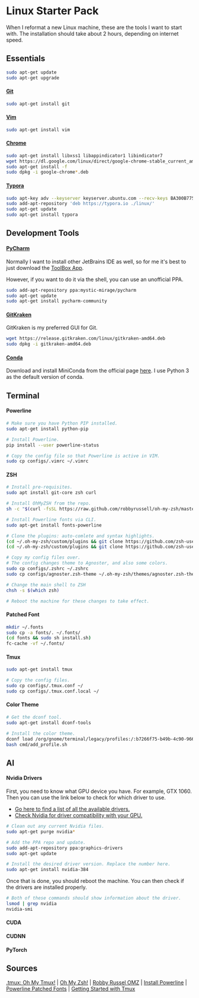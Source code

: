 # Linux Starter Pack
When I reformat a new Linux machine, these are the tools I want to start with. The installation should take about 2 hours, depending on internet speed.



## Essentials

```bash
sudo apt-get update
sudo apt-get upgrade
```

#### [Git](https://git-scm.com/)

```bash
sudo apt-get install git
```

#### [Vim](https://www.vim.org/)

```bash
sudo apt-get install vim
```

#### [Chrome](https://www.google.com/chrome/)

```bash
sudo apt-get install libxss1 libappindicator1 libindicator7
wget https://dl.google.com/linux/direct/google-chrome-stable_current_amd64.deb
sudo apt-get install -f
sudo dpkg -i google-chrome*.deb
```

#### [Typora](https://typora.io/)

```bash
sudo apt-key adv --keyserver keyserver.ubuntu.com --recv-keys BA300B7755AFCFAE
sudo add-apt-repository 'deb https://typora.io ./linux/'
sudo apt-get update
sudo apt-get install typora
```



## Development Tools

#### [PyCharm](https://www.jetbrains.com/)

Normally I want to install other JetBrains IDE as well, so for me it's best to just download the [ToolBox App](https://www.jetbrains.com/toolbox/app/).

However, if you want to do it via the shell, you can use an unofficial PPA.

```bash
sudo add-apt-repository ppa:mystic-mirage/pycharm
sudo apt-get update
sudo apt-get install pycharm-community
```



#### [GitKraken](https://www.gitkraken.com/)

GitKraken is my preferred GUI for Git.

```bash
wget https://release.gitkraken.com/linux/gitkraken-amd64.deb
sudo dpkg -i gitkraken-amd64.deb
```



#### [Conda](https://conda.io/miniconda.html)

Download and install MiniConda from the official page [here](https://conda.io/miniconda.html). I use Python 3 as the default version of conda.



## Terminal

#### Powerline

```bash
# Make sure you have Python PIP installed.
sudo apt-get install python-pip

# Install Powerline.
pip install --user powerline-status

# Copy the config file so that Powerline is active in VIM.
sudo cp configs/.vimrc ~/.vimrc
```



#### ZSH

```bash
# Install pre-requisites.
sudo apt install git-core zsh curl

# Install OhMyZSH from the repo.
sh -c "$(curl -fsSL https://raw.github.com/robbyrussell/oh-my-zsh/master/tools/install.sh)"

# Install Powerline fonts via CLI.
sudo apt-get install fonts-powerline

# Clone the plugins: auto-comlete and syntax highlights.
(cd ~/.oh-my-zsh/custom/plugins && git clone https://github.com/zsh-users/zsh-syntax-highlighting)
(cd ~/.oh-my-zsh/custom/plugins && git clone https://github.com/zsh-users/zsh-autosuggestions)

# Copy my config files over.
# The config changes theme to Agnoster, and also some colors.
sudo cp configs/.zshrc ~/.zshrc
sudo cp configs/agnoster.zsh-theme ~/.oh-my-zsh/themes/agnoster.zsh-theme

# Change the main shell to ZSH
chsh -s $(which zsh)

# Reboot the machine for these changes to take effect.
```



#### Patched Font

```bash
mkdir ~/.fonts
sudo cp -a fonts/. ~/.fonts/
(cd fonts && sudo sh install.sh)
fc-cache -vf ~/.fonts/
```



#### Tmux

```bash
sudo apt-get install tmux

# Copy the config files.
sudo cp configs/.tmux.conf ~/
sudo cp configs/.tmux.conf.local ~/
```



#### Color Theme

```bash
# Get the dconf tool.
sudo apt-get install dconf-tools

# Install the color theme.
dconf load /org/gnome/terminal/legacy/profiles:/:b7266f75-b49b-4c90-966c-e39c32f37edb/ < configs/ai_profile.dconf
bash cmd/add_profile.sh
```



## AI

#### Nvidia Drivers

First, you need to know what GPU device you have. For example, GTX 1060. Then you can use the link below to check for which driver to use.

- [Go here to find a list of all the available drivers.](https://launchpad.net/~graphics-drivers/+archive/ubuntu/ppa)
- [Check Nvidia for driver compatibility with your GPU.](http://www.nvidia.com/object/unix.html)

```bash
# Clean out any current Nvidia files.
sudo apt-get purge nvidia*

# Add the PPA repo and update.
sudo add-apt-repository ppa:graphics-drivers
sudo apt-get update

# Install the desired driver version. Replace the number here.
sudo apt-get install nvidia-384
```

Once that is done, you should reboot the machine. You can then check if the drivers are installed properly.

```bash
# Both of these commands should show information about the driver.
lsmod | grep nvidia
nvidia-smi
```



#### CUDA

#### CUDNN

#### PyTorch



## Sources

[.tmux: Oh My Tmux!](https://github.com/gpakosz/.tmux) | [Oh My Zsh!](https://medium.com/wearetheledger/oh-my-zsh-made-for-cli-lovers-installation-guide-3131ca5491fb) | [Robby Russel OMZ](https://github.com/robbyrussell/oh-my-zsh) | [Install Powerline](https://askubuntu.com/questions/283908/how-can-i-install-and-use-powerline-plugin) | [Powerline Patched Fonts](https://github.com/powerline/fonts) | [Getting Started with Tmux](https://lukaszwrobel.pl/blog/tmux-tutorial-split-terminal-windows-easily/)